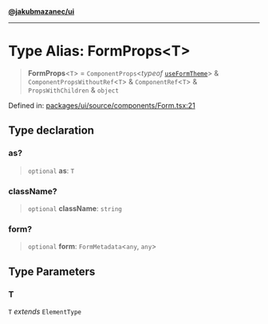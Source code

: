 [**@jakubmazanec/ui**](../README.md)

---

# Type Alias: FormProps\<T\>

> **FormProps**\<`T`\> = `ComponentProps`\<_typeof_ [`useFormTheme`](../variables/useFormTheme.md)\>
> & `ComponentPropsWithoutRef`\<`T`\> & `ComponentRef`\<`T`\> & `PropsWithChildren` & `object`

Defined in:
[packages/ui/source/components/Form.tsx:21](https://github.com/jakubmazanec/tools/blob/c36a857a499e2c0c4f38fc4405cb987b357adf10/packages/ui/source/components/Form.tsx#L21)

## Type declaration

### as?

> `optional` **as**: `T`

### className?

> `optional` **className**: `string`

### form?

> `optional` **form**: `FormMetadata`\<`any`, `any`\>

## Type Parameters

### T

`T` _extends_ `ElementType`
